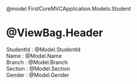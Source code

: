 @model FirstCoreMVCApplication.Models.Student
<html xmlns="http://www.w3.org/1999/xhtml">
<head>
    <title>@ViewBag.Title</title>
</head>
<body>
    <h1>@ViewBag.Header</h1>
    <div>
        StudentId : @Model.StudentId
    </div>
    <div>
        Name : @Model.Name
    </div>
    <div>
        Branch : @Model.Branch
    </div>
    <div>
        Section : @Model.Section
    </div>
    <div>
        Gender : @Model.Gender
    </div>
</body>
</html>
